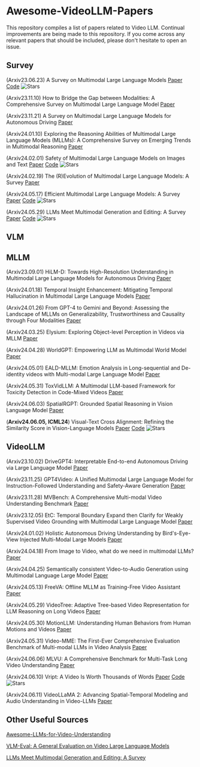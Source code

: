 # Awesome-VideoLLM-Papers
This repository compiles a list of papers related to Video LLM.  Continual improvements are being made to this repository. If you come across any relevant papers that should be included, please don't hesitate to open an issue.

## Survey

(Arxiv23.06.23) A Survey on Multimodal Large Language Models [Paper](https://arxiv.org/abs/2306.13549) [Code](https://github.com/BradyFU/Awesome-Multimodal-Large-Language-Models) ![Stars](https://img.shields.io/github/stars/BradyFU/Awesome-Multimodal-Large-Language-Models)

(Arxiv23.11.10) How to Bridge the Gap between Modalities: A Comprehensive Survey on Multimodal Large Language Model [Paper](https://arxiv.org/abs/2311.07594)

(Arxiv23.11.21) A Survey on Multimodal Large Language Models for Autonomous Driving [Paper](https://arxiv.org/abs/2311.12320)

(Arxiv24.01.10) Exploring the Reasoning Abilities of Multimodal Large Language Models (MLLMs): A Comprehensive Survey on Emerging Trends in Multimodal Reasoning [Paper](https://arxiv.org/abs/2401.06805) 

(Arxiv24.02.01) Safety of Multimodal Large Language Models on Images and Text [Paper](https://arxiv.org/abs/2402.00357) [Code](https://github.com/isXinLiu/MLLM-Safety-Collection) ![Stars](https://img.shields.io/github/stars/isXinLiu/MLLM-Safety-Collection)

(Arxiv24.02.19) The (R)Evolution of Multimodal Large Language Models: A Survey [Paper](https://arxiv.org/abs/2402.12451) 

(Arxiv24.05.17) Efficient Multimodal Large Language Models: A Survey [Paper](https://arxiv.org/abs/2405.10739) [Code](https://github.com/lijiannuist/Efficient-Multimodal-LLMs-Survey) ![Stars](https://img.shields.io/github/stars/lijiannuist/Efficient-Multimodal-LLMs-Survey)

(Arxiv24.05.29) LLMs Meet Multimodal Generation and Editing: A Survey [Paper](https://arxiv.org/abs/2405.19334) [Code](https://github.com/YingqingHe/Awesome-LLMs-meet-Multimodal-Generation) ![Stars](https://img.shields.io/github/stars/YingqingHe/Awesome-LLMs-meet-Multimodal-Generation)

## VLM

## MLLM

(Arxiv23.09.01) HiLM-D: Towards High-Resolution Understanding in Multimodal Large Language Models for Autonomous Driving [Paper](https://arxiv.org/abs/2309.05186) 

(Arxiv24.01.18) Temporal Insight Enhancement: Mitigating Temporal Hallucination in Multimodal Large Language Models [Paper](https://arxiv.org/abs/2309.05186) 

(Arxiv24.01.26) From GPT-4 to Gemini and Beyond: Assessing the Landscape of MLLMs on Generalizability, Trustworthiness and Causality through Four Modalities [Paper](https://arxiv.org/abs/2401.15071) 

(Arxiv24.03.25) Elysium: Exploring Object-level Perception in Videos via MLLM [Paper](https://arxiv.org/abs/2403.16558) 

(Arxiv24.04.28) WorldGPT: Empowering LLM as Multimodal World Model [Paper](https://arxiv.org/abs/2404.18202) 

(Arxiv24.05.01) EALD-MLLM: Emotion Analysis in Long-sequential and De-identity videos with Multi-modal Large Language Model [Paper](https://arxiv.org/abs/2405.00574) 

(Arxiv24.05.31) ToxVidLLM: A Multimodal LLM-based Framework for Toxicity Detection in Code-Mixed Videos [Paper](https://arxiv.org/abs/2405.20628) 

(Arxiv24.06.03) SpatialRGPT: Grounded Spatial Reasoning in Vision Language Model [Paper](https://arxiv.org/abs/2406.01584) 

(**Arxiv24.06.05, ICML24**) Visual-Text Cross Alignment: Refining the Similarity Score in Vision-Language Models [Paper](https://arxiv.org/abs/2406.02915) [Code](https://github.com/tmlr-group/WCA) ![Stars](https://img.shields.io/github/stars/tmlr-group/WCA)

## VideoLLM

(Arxiv23.10.02) DriveGPT4: Interpretable End-to-end Autonomous Driving via Large Language Model [Paper](https://arxiv.org/abs/2310.01412) 

(Arxiv23.11.25) GPT4Video: A Unified Multimodal Large Language Model for lnstruction-Followed Understanding and Safety-Aware Generation [Paper](https://arxiv.org/abs/2311.16511) 

(Arxiv23.11.28) MVBench: A Comprehensive Multi-modal Video Understanding Benchmark [Paper](https://arxiv.org/abs/2311.17005) 

(Arxiv23.12.05) EtC: Temporal Boundary Expand then Clarify for Weakly Supervised Video Grounding with Multimodal Large Language Model [Paper](https://arxiv.org/abs/2312.02483) 

(Arxiv24.01.02) Holistic Autonomous Driving Understanding by Bird's-Eye-View Injected Multi-Modal Large Models [Paper](https://arxiv.org/abs/2401.00988) 

(Arxiv24.04.18) From Image to Video, what do we need in multimodal LLMs? [Paper](https://arxiv.org/abs/2404.11865) 

(Arxiv24.04.25) Semantically consistent Video-to-Audio Generation using Multimodal Language Large Model [Paper](https://arxiv.org/abs/2404.16305) 

(Arxiv24.05.13) FreeVA: Offline MLLM as Training-Free Video Assistant [Paper](https://arxiv.org/abs/2405.07798) 

(Arxiv24.05.29) VideoTree: Adaptive Tree-based Video Representation for LLM Reasoning on Long Videos [Paper](https://arxiv.org/abs/2405.19209) 

(Arxiv24.05.30) MotionLLM: Understanding Human Behaviors from Human Motions and Videos [Paper](https://arxiv.org/abs/2405.20340) 

(Arxiv24.05.31) Video-MME: The First-Ever Comprehensive Evaluation Benchmark of Multi-modal LLMs in Video Analysis [Paper](https://arxiv.org/abs/2405.21075) 

(Arxiv24.06.06) MLVU: A Comprehensive Benchmark for Multi-Task Long Video Understanding [Paper](https://arxiv.org/abs/2406.04264) 

(Arxiv24.06.10) Vript: A Video Is Worth Thousands of Words [Paper](https://arxiv.org/abs/2406.06040) [Code](https://github.com/mutonix/Vript) ![Stars](https://img.shields.io/github/stars/mutonix/Vript)

(Arxiv24.06.11) VideoLLaMA 2: Advancing Spatial-Temporal Modeling and Audio Understanding in Video-LLMs [Paper](https://arxiv.org/abs/2406.07476) 

## Other Useful Sources

[Awesome-LLMs-for-Video-Understanding](https://github.com/yunlong10/Awesome-LLMs-for-Video-Understanding)

[VLM-Eval: A General Evaluation on Video Large Language Models](https://github.com/zyayoung/Awesome-Video-LLMs)

[LLMs Meet Multimodal Generation and Editing: A Survey](https://github.com/YingqingHe/Awesome-LLMs-meet-Multimodal-Generation)

